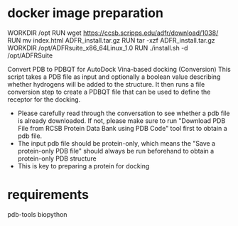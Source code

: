# docker image preparation

WORKDIR /opt
RUN wget https://ccsb.scripps.edu/adfr/download/1038/
RUN mv index.html ADFR_install.tar.gz
RUN tar -xzf ADFR_install.tar.gz
WORKDIR /opt/ADFRsuite_x86_64Linux_1.0
RUN ./install.sh -d /opt/ADFRSuite




Convert PDB to PDBQT for AutoDock Vina-based docking (Conversion)
This script takes a PDB file as input and optionally a boolean value describing whether hydrogens will be added to the structure. It then runs a file conversion step to create a PDBQT file that can be used to define the receptor for the docking.

* Please carefully read through the conversation to see whether a pdb file is already downloaded. If not, please make sure to run "Download PDB File from RCSB Protein Data Bank using PDB Code" tool first to obtain a pdb file.
* The input pdb file should be protein-only, which means the "Save a protein-only PDB file" should always be run beforehand to obtain a protein-only PDB structure
* This is key to preparing a protein for docking

# requirements
pdb-tools
biopython